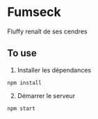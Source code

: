 # Fumseck

Fluffy renaît de ses cendres

## To use

1. Installer les dépendances

```
npm install
```

2. Démarrer le serveur


```
npm start
```